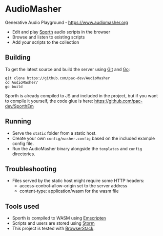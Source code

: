 # AudioMasher
Generative Audio Playground - https://www.audiomasher.org

- Edit and play [Sporth](https://audiomasher.org/learn) audio scripts in the browser
- Browse and listen to existing scripts
- Add your scripts to the collection

## Building
To get the latest source and build the server using [Git](https://git-scm.com/downloads) and [Go](https://golang.org/dl/):

	git clone https://github.com/pac-dev/AudioMasher
	cd AudioMasher/
	go build

Sporth is already compiled to JS and included in the project, but if you want to compile it yourself, the code glue is here: https://github.com/pac-dev/SporthEm

## Running
- Serve the `static` folder from a static host.
- Create your own `config/masher.config` based on the included example config file.
- Run the AudioMasher binary alongside the `templates` and `config` directories.

## Troubleshooting
- Files served by the static host might require some HTTP headers:
	- access-control-allow-origin set to the server address
	- content-type: application/wasm for the wasm file

## Tools used
- Sporth is compiled to WASM using [Emscripten](https://github.com/kripken/emscripten)
- Scripts and users are stored using [Storm](https://github.com/asdine/storm)
- This project is tested with [BrowserStack](https://www.browserstack.com/).
